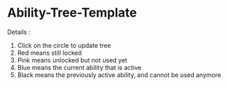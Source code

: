# Ability-Tree-Template

Details :
1. Click on the circle to update tree
2. Red means still locked
3. Pink means unlocked but not used yet
4. Blue means the current ability that is active
5. Black means the previously active ability, and cannot be used anymore